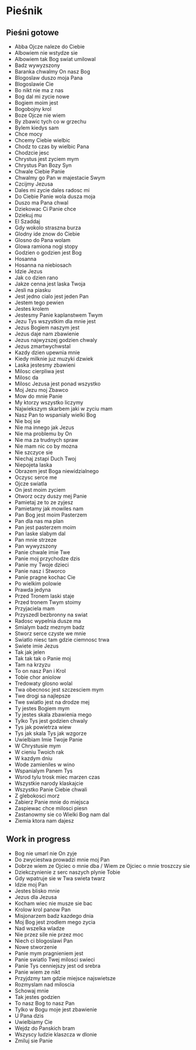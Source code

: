 # Pieśnik

## Pieśni gotowe
- Abba Ojcze naleze do Ciebie
- Albowiem nie wstydze sie
- Albowiem tak Bog swiat umilowal
- Badz wywyzszony
- Baranka chwalmy On nasz Bog
- Blogoslaw duszo moja Pana
- Blogoslawie Cie
- Bo nikt nie ma z nas
- Bog dal mi zycie nowe
- Bogiem moim jest
- Bogobojny krol
- Boze Ojcze nie wiem
- By zbawic tych co w grzechu
- Bylem kiedys sam
- Chce mocy
- Chcemy Ciebie wielbic
- Chodz to czas by wielbic Pana
- Chodzcie jesc
- Chrystus jest zyciem mym
- Chrystus Pan Bozy Syn
- Chwale Ciebie Panie
- Chwalmy go Pan w majestacie Swym
- Czcijmy Jezusa
- Dales mi zycie dales radosc mi
- Do Ciebie Panie wola dusza moja
- Duszo ma Pana chwal
- Dziekowac Ci Panie chce
- Dziekuj mu
- El Szaddaj
- Gdy wokolo straszna burza
- Glodny ide znow do Ciebie
- Glosno do Pana wolam
- Glowa ramiona nogi stopy
- Godzien o godzien jest Bog
- Hosanna
- Hosanna na niebiosach
- Idzie Jezus
- Jak co dzien rano
- Jakze cenna jest laska Twoja 
- Jesli na piasku
- Jest jedno cialo jest jeden Pan
- Jestem tego pewien
- Jestes krolem
- Jestesmy Panie kaplanstwem Twym
- Jezu Tys wszystkim dla mnie jest
- Jezus Bogiem naszym jest
- Jezus daje nam zbawienie
- Jezus najwyzszej godzien chwaly
- Jezus zmartwychwstal
- Kazdy dzien upewnia mnie
- Kiedy milknie juz muzyki dzwiek
- Laska jestesmy zbawieni
- Milosc cierpliwa jest
- Milosc da
- Milosc Jezusa jest ponad wszystko
- Moj Jezu moj Zbawco
- Mow do mnie Panie
- My ktorzy wszystko liczymy
- Najwiekszym skarbem jaki w zyciu mam
- Nasz Pan to wspanialy wielki Bog
- Nie boj sie
- Nie ma innego jak Jezus
- Nie ma problemu by On
- Nie ma za trudnych spraw
- Nie mam nic co by mozna
- Nie szczyce sie
- Niechaj zstapi Duch Twoj
- Niepojeta laska
- Obrazem jest Boga niewidzialnego
- Oczysc serce me
- Ojcze swiatla
- On jest moim zyciem
- Otworz oczy duszy mej Panie
- Pamietaj ze to ze zyjesz
- Pamietamy jak mowiles nam
- Pan Bog jest moim Pasterzem
- Pan dla nas ma plan
- Pan jest pasterzem moim
- Pan laske slabym dal
- Pan mnie strzeze
- Pan wywyzszony
- Panie chwale imie Twe
- Panie moj przychodze dzis
- Panie my Twoje dzieci
- Panie nasz i Stworco
- Panie pragne kochac Cie
- Po wielkim polowie
- Prawda jedyna
- Przed Tronem laski staje
- Przed tronem Twym stoimy
- Przyjaciela mam
- Przyszedl bezbronny na swiat
- Radosc wypelnia dusze ma
- Smialym badz meznym badz
- Stworz serce czyste we mnie
- Swiatlo niesc tam gdzie ciemnosc trwa
- Swiete imie Jezus
- Tak jak jelen
- Tak tak tak o Panie moj
- Tam na krzyzu
- To on nasz Pan i Krol
- Tobie chor aniolow
- Tredowaty glosno wolal
- Twa obecnosc jest szczesciem mym
- Twe drogi sa najlepsze
- Twe swiatlo jest na drodze mej
- Ty jestes Bogiem mym
- Ty jestes skala zbawienia mego
- Tylko Tys jest godzien chwaly
- Tys jak powietrza wiew
- Tys jak skala Tys jak wzgorze
- Uwielbiam Imie Twoje Panie
- W Chrystusie mym
- W cieniu Twoich rak
- W kazdym dniu
- Wode zamieniles w wino
- Wspanialym Panem Tys
- Wsrod tylu trosk miec marzen czas
- Wszystkie narody klaskajcie
- Wszystko Panie Ciebie chwali
- Z glebokosci morz
- Zabierz Panie mnie do miejsca
- Zaspiewac chce milosci piesn
- Zastanowmy sie co Wielki Bog nam dal
- Ziemia ktora nam dajesz

## Work in progress
- Bog nie umarl nie On zyje
- Do zwyciestwa prowadzi mnie moj Pan
- Dobrze wiem ze Ojciec o mnie dba / Wiem ze Ojciec o mnie troszczy sie
- Dziekczynienie z serc naszych plynie Tobie
- Gdy wpatruje sie w Twa swieta twarz
- Idzie moj Pan
- Jestes blisko mnie
- Jezus dla Jezusa
- Kocham wiec nie musze sie bac
- Krolow krol panow Pan
- Misjonarzem badz kazdego dnia
- Moj Bog jest zrodlem mego zycia
- Nad wszelka wladze
- Nie przez sile nie przez moc
- Niech ci blogoslawi Pan
- Nowe stworzenie
- Panie mym pragnieniem jest
- Panie swiatlo Twej milosci swieci
- Panie Tys cenniejszy jest od srebra
- Panie wiem ze nikt
- Przyjdzmy tam gdzie miejsce najswietsze
- Rozmyslam nad miloscia
- Schowaj mnie
- Tak jestes godzien
- To nasz Bog to nasz Pan
- Tylko w Bogu moje jest zbawienie
- U Pana dzis
- Uwielbiamy Cie
- Wejdz do Panskich bram
- Wszyscy ludzie klaszcza w dlonie
- Zmiluj sie Panie
